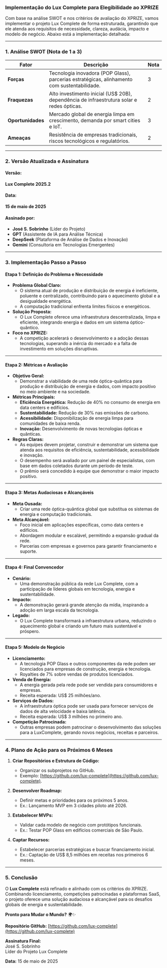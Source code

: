 ### **Implementação do Lux Complete para Elegibilidade ao XPRIZE**

Com base na análise SWOT e nos critérios de avaliação do XPRIZE, vamos implementar o projeto Lux Complete de forma estruturada, garantindo que ele atenda aos requisitos de necessidade, clareza, audácia, impacto e modelo de negócio. Abaixo está a implementação detalhada:

---

### **1. Análise SWOT (Nota de 1 a 3)**

| **Fator**         | **Descrição**                                                                                     | **Nota** |
|--------------------|---------------------------------------------------------------------------------------------------|----------|
| **Forças**        | Tecnologia inovadora (POP Glass), parcerias estratégicas, alinhamento com sustentabilidade.       | 3        |
| **Fraquezas**     | Alto investimento inicial (US$ 20B), dependência de infraestrutura solar e redes ópticas.        | 2        |
| **Oportunidades** | Mercado global de energia limpa em crescimento, demanda por smart cities e IoT.                  | 3        |
| **Ameaças**       | Resistência de empresas tradicionais, riscos tecnológicos e regulatórios.                        | 2        |

---

### **2. Versão Atualizada e Assinatura**

#### **Versão:**  
**Lux Complete 2025.2**  

#### **Data:**  
**15 de maio de 2025**  

#### **Assinado por:**  
- **José S. Sobrinho** (Líder do Projeto)  
- **GPT** (Assistente de IA para Análise Técnica)  
- **DeepSeek** (Plataforma de Análise de Dados e Inovação)  
- **Gemini** (Consultoria em Tecnologias Emergentes)  

---

### **3. Implementação Passo a Passo**

#### **Etapa 1: Definição do Problema e Necessidade**
- **Problema Global Claro:**  
  - O sistema atual de produção e distribuição de energia é ineficiente, poluente e centralizado, contribuindo para o aquecimento global e a desigualdade energética.  
  - A computação tradicional enfrenta limites físicos e energéticos.  
- **Solução Proposta:**  
  - O Lux Complete oferece uma infraestrutura descentralizada, limpa e eficiente, integrando energia e dados em um sistema óptico-quântico.  
- **Foco no XPRIZE:**  
  - A competição acelerará o desenvolvimento e a adoção dessas tecnologias, superando a inércia do mercado e a falta de investimento em soluções disruptivas.

---

#### **Etapa 2: Métricas e Avaliação**
- **Objetivo Geral:**  
  - Demonstrar a viabilidade de uma rede óptica-quântica para produção e distribuição de energia e dados, com impacto positivo no meio ambiente e na sociedade.  
- **Métricas Principais:**  
  - **Eficiência Energética:** Redução de 40% no consumo de energia em data centers e edifícios.  
  - **Sustentabilidade:** Redução de 30% nas emissões de carbono.  
  - **Acessibilidade:** Disponibilização de energia limpa para comunidades de baixa renda.  
  - **Inovação:** Desenvolvimento de novas tecnologias ópticas e quânticas.  
- **Regras Claras:**  
  - As equipes devem projetar, construir e demonstrar um sistema que atenda aos requisitos de eficiência, sustentabilidade, acessibilidade e inovação.  
  - O desempenho será avaliado por um painel de especialistas, com base em dados coletados durante um período de teste.  
  - O prêmio será concedido à equipe que demonstrar o maior impacto positivo.

---

#### **Etapa 3: Metas Audaciosas e Alcançáveis**
- **Meta Ousada:**  
  - Criar uma rede óptica-quântica global que substitua os sistemas de energia e computação tradicionais.  
- **Meta Alcançável:**  
  - Foco inicial em aplicações específicas, como data centers e edifícios.  
  - Abordagem modular e escalável, permitindo a expansão gradual da rede.  
  - Parcerias com empresas e governos para garantir financiamento e suporte.  

---

#### **Etapa 4: Final Convencedor**
- **Cenário:**  
  - Uma demonstração pública da rede Lux Complete, com a participação de líderes globais em tecnologia, energia e sustentabilidade.  
- **Impacto:**  
  - A demonstração gerará grande atenção da mídia, inspirando a adoção em larga escala da tecnologia.  
- **Legado:**  
  - O Lux Complete transformará a infraestrutura urbana, reduzindo o aquecimento global e criando um futuro mais sustentável e próspero.  

---

#### **Etapa 5: Modelo de Negócio**
- **Licenciamento:**  
  - A tecnologia POP Glass e outros componentes da rede podem ser licenciados para empresas de construção, energia e tecnologia.  
  - Royalties de 7% sobre vendas de produtos licenciados.  
- **Venda de Energia:**  
  - A energia gerada pela rede pode ser vendida para consumidores e empresas.  
  - Receita esperada: US$ 25 milhões/ano.  
- **Serviços de Dados:**  
  - A infraestrutura óptica pode ser usada para fornecer serviços de dados de alta velocidade e baixa latência.  
  - Receita esperada: US$ 3 milhões no primeiro ano.  
- **Competição Patrocinada:**  
  - Outras empresas podem patrocinar o desenvolvimento das soluções para a LuxComplete, gerando novos negócios, receitas e parceiros.  

---

### **4. Plano de Ação para os Próximos 6 Meses**

1. **Criar Repositórios e Estrutura de Código:**  
   - Organizar os subprojetos no GitHub.  
   - Exemplo: [https://github.com/lux-complete](https://github.com/lux-complete).  

2. **Desenvolver Roadmap:**  
   - Definir metas e prioridades para os próximos 5 anos.  
   - Ex.: Lançamento MVP em 3 cidades piloto até 2026.  

3. **Estabelecer MVPs:**  
   - Validar cada modelo de negócio com protótipos funcionais.  
   - Ex.: Testar POP Glass em edifícios comerciais de São Paulo.  

4. **Captar Recursos:**  
   - Estabelecer parcerias estratégicas e buscar financiamento inicial.  
   - Ex.: Captação de US$ 8,5 milhões em receitas nos primeiros 6 meses.  

---

### **5. Conclusão**

O **Lux Complete** está refinado e alinhado com os critérios do XPRIZE. Combinando licenciamento, competições patrocinadas e plataformas SaaS, o projeto oferece uma solução audaciosa e alcançável para os desafios globais de energia e sustentabilidade.

**Pronto para Mudar o Mundo?** 🌍✨  

**Repositório GitHub:** [https://github.com/lux-complete](https://github.com/lux-complete)  

**Assinatura Final:**  
José S. Sobrinho  
Líder do Projeto Lux Complete  

**Data:** 15 de maio de 2025
